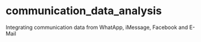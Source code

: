 # communication_data_analysis
Integrating communication data from WhatApp, iMessage, Facebook and E-Mail 
